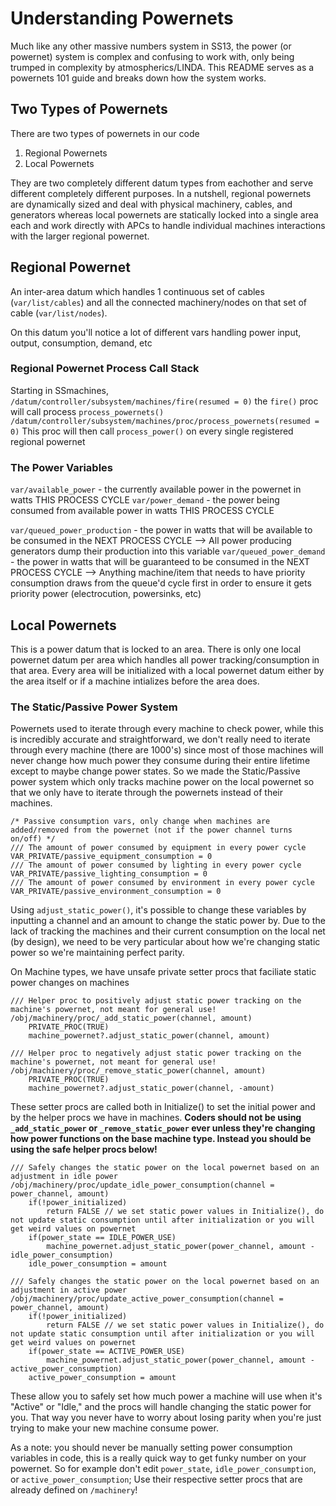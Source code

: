 
# Understanding Powernets
Much like any other massive numbers system in SS13, the power (or powernet) system is complex and confusing to work with, only being trumped in complexity by atmospherics/LINDA. This README serves as a powernets 101 guide and breaks down how the system works.

## Two Types of Powernets
There are two types of powernets in our code
1. Regional Powernets
2. Local Powernets

They are two completely different datum types from eachother and serve different completely different purposes. In a nutshell, regional powernets are dynamically sized and deal with physical machinery, cables, and generators whereas local powernets are statically locked into a single area each and work directly with APCs to handle individual machines interactions with the larger regional powernet.

## Regional Powernet
An inter-area datum which handles 1 continuous set of cables (`var/list/cables`) and all the connected machinery/nodes on that set of cable (`var/list/nodes`).

On this datum you'll notice a lot of different vars handling power input, output, consumption, demand, etc

### Regional Powernet Process Call Stack
Starting in SSmachines,
`/datum/controller/subsystem/machines/fire(resumed = 0)`
the `fire()` proc will call process `process_powernets()`
`/datum/controller/subsystem/machines/proc/process_powernets(resumed = 0)`
This proc will then call `process_power()` on every single registered regional powernet

### The Power Variables
`var/available_power` - the currently available power in the powernet in watts THIS PROCESS CYCLE
`var/power_demand` - the power being consumed from available power in watts THIS PROCESS CYCLE

`var/queued_power_production` - the power in watts that will be available to be consumed in the NEXT PROCESS CYCLE
--> All power producing generators dump their production into this variable
`var/queued_power_demand` - the power in watts that will be guaranteed to be consumed in the NEXT PROCESS CYCLE
--> Anything machine/item that needs to have priority consumption draws from the queue'd cycle first in order to ensure it gets priority power (electrocution, powersinks, etc)


## Local Powernets
This is a power datum that is locked to an area. There is only one local powernet datum per area which handles all power tracking/consumption
in that area. Every area will be initialized with a local powernet datum either by the area itself or if a machine intializes before the area does.


### The Static/Passive Power System
Powernets used to iterate through every machine to check power, while this is incredibly accurate and straightforward, we don't really need to
iterate through every machine (there are 1000's) since most of those machines will never change how much power they consume during their entire
lifetime except to maybe change power states. So we made the Static/Passive power system which only tracks machine power on the local powernet
so that we only have to iterate through the powernets instead of their machines.

```dm
/* Passive consumption vars, only change when machines are added/removed from the powernet (not if the power channel turns on/off) */
/// The amount of power consumed by equipment in every power cycle
VAR_PRIVATE/passive_equipment_consumption = 0
/// The amount of power consumed by lighting in every power cycle
VAR_PRIVATE/passive_lighting_consumption = 0
/// The amount of power consumed by environment in every power cycle
VAR_PRIVATE/passive_environment_consumption = 0
```

Using `adjust_static_power()`, it's possible to change these variables by inputting a channel and an amount to change the static power by.
Due to the lack of tracking the machines and their current consumption on the local net (by design), we need to be very particular about
how we're changing static power so we're maintaining perfect parity.

On Machine types, we have unsafe private setter procs that faciliate static power changes on machines
```dm
/// Helper proc to positively adjust static power tracking on the machine's powernet, not meant for general use!
/obj/machinery/proc/_add_static_power(channel, amount)
	PRIVATE_PROC(TRUE)
	machine_powernet?.adjust_static_power(channel, amount)

/// Helper proc to negatively adjust static power tracking on the machine's powernet, not meant for general use!
/obj/machinery/proc/_remove_static_power(channel, amount)
	PRIVATE_PROC(TRUE)
	machine_powernet?.adjust_static_power(channel, -amount)
```
These setter procs are called both in Initialize() to set the initial power and by the helper procs we have in machines. **Coders should not be
using `_add_static_power` or `_remove_static_power` ever unless they're changing how power functions on the base machine type. Instead you should
be using the safe helper procs below!**
```dm
/// Safely changes the static power on the local powernet based on an adjustment in idle power
/obj/machinery/proc/update_idle_power_consumption(channel = power_channel, amount)
	if(!power_initialized)
		return FALSE // we set static power values in Initialize(), do not update static consumption until after initialization or you will get weird values on powernet
	if(power_state == IDLE_POWER_USE)
		machine_powernet.adjust_static_power(power_channel, amount - idle_power_consumption)
	idle_power_consumption = amount

/// Safely changes the static power on the local powernet based on an adjustment in active power
/obj/machinery/proc/update_active_power_consumption(channel = power_channel, amount)
	if(!power_initialized)
		return FALSE // we set static power values in Initialize(), do not update static consumption until after initialization or you will get weird values on powernet
	if(power_state == ACTIVE_POWER_USE)
		machine_powernet.adjust_static_power(power_channel, amount - active_power_consumption)
	active_power_consumption = amount
```
These allow you to safely set how much power a machine will use when it's "Active" or "Idle," and the procs will handle changing the static
power for you. That way you never have to worry about losing parity when you're just trying to make your new machine consume power.

As a note: you should never be manually setting power consumption variables in code, this is a really quick way to get funky number on your
powernet. So for example don't edit `power_state`, `idle_power_consumption`, or `active_power_consumption`; Use their respective setter procs
that are already defined on `/machinery`!
